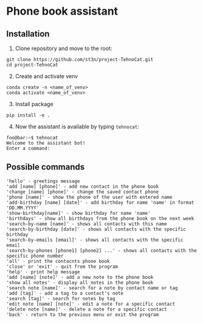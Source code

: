 # Phone book assistant
## Installation
1. Clone repository and move to the root:
```shell
git clone https://github.com/st3n/project-TehnoCat.git
cd project-TehnoCat
```
2. Create and activate venv
```shell
conda create -n <name_of_venv>
conda activate <name_of_venv>
```
3. Install package
```shell
pip install -e .
```
4. Now the assistant is available by typing `tehnocat`:
```shell
foo@bar:~$ tehnocat
Welcome to the assistant bot!
Enter a command: 
```

## Possible commands
```
'hello' - greetings message
'add [name] [phone]' - add new contact in the phone book
'change [name] [phone]' - change the saved contact phone
'phone [name]' - show the phone of the user with entered name
'add-birthday [name] [date]' - add birthday for name 'name' in format 'DD.MM.YYYY'
'show-birthday[name]' - show birthday for name 'name'
'birthdays' - show all birthdays from the phone book on the next week
'search-by-name [name]' - shows all contacts with this name
'search-by-birthday [date]' - shows all contacts with the specific birthday
'search-by-emails [email]' - shows all contacts with the specific email
'search-by-phones [phone1] [phone2] ...' - shows all contacts with the specific phone number
'all' - print the contacnts phone book
'close' or 'exit' - quit from the program
'help' - print help message
'add [name] [note]' - add a new note to the phone book
'show all notes' - display all notes in the phone book
'search note [name]' - search for a note by contact name or tag
'add [tag]' - add a tag to a contact's note
'search [tag]' - search for notes by tag
'edit note [name] [note]' - edit a note for a specific contact
'delete note [name]' - delete a note for a specific contact
'back' - return to the previous menu or exit the program
```
